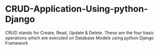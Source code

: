 # CRUD-Application-Using-python-Django
CRUD stands for Create, Read, Update &amp; Delete. These are the four basic operations which are executed on Database Models using python Django Framework 
